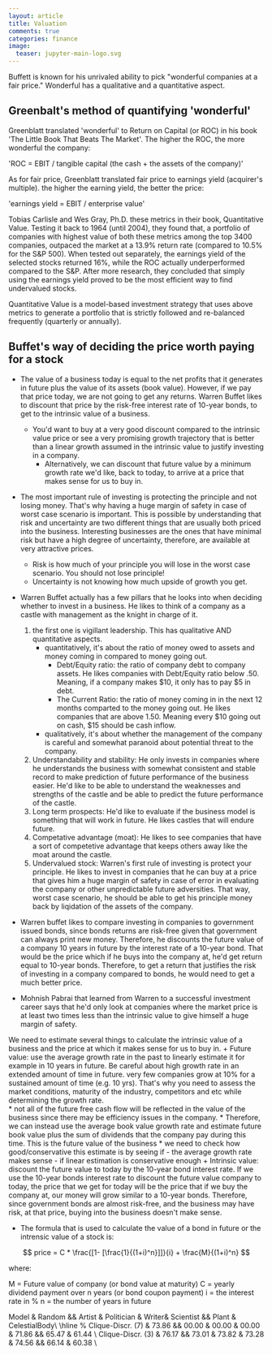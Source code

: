 ```yaml
---
layout: article
title: Valuation
comments: true
categories: finance
image:
  teaser: jupyter-main-logo.svg
---
```


Buffett is known for his unrivaled ability to pick "wonderful companies at a fair price."  Wonderful has a qualitative and a quantitative aspect. 


## Greenbalt's method of quantifying 'wonderful'

Greenblatt translated 'wonderful' to Return on Capital (or ROC) in his book 'The Little Book That Beats The Market'. The higher the ROC, the more wonderful the company:

'ROC =  EBIT / tangible capital (the cash + the assets of the company)'

As for fair price, Greenblatt translated fair price to earnings yield (acquirer's multiple). the higher the earning yield, the better the price:


'earnings yield = EBIT / enterprise value'


Tobias Carlisle and Wes Gray, Ph.D. these metrics in their book, Quantitative Value. Testing it back to 1964 (until 2004), they found that, a portfolio of companies with highest value of both these metrics among the top 3400 companies, outpaced the market at a 13.9% return rate (compared to 10.5% for the S&P 500). When tested out separately, the earnings yield of the selected stocks returned 16%, while the ROC actually underperformed compared to the S&P. After more research, they concluded that simply using the earnings yield proved to be the most efficient way to find undervalued stocks. 


Quantitative Value is a model-based investment strategy that uses above metrics to generate a portfolio that is strictly followed and re-balanced frequently (quarterly or annually). 


## Buffet's way of deciding the price worth paying for a stock

- The value of a business today is equal to the net profits that it generates in future plus the value of its assets (book value). However, if we pay that price today, we are not going to get any returns. Warren Buffet likes to discount that price by the risk-free interest rate of 10-year bonds, to get to the intrinsic value of a business. 
	+ You'd want to buy at a very good discount compared to the intrinsic value price or see a very promising growth trajectory that is better than a linear growth assumed in the intrinsic value to justify investing in a company. 
		* Alternatively, we can discount that future value by a minimum growth rate we'd like, back to today, to arrive at a price that makes sense for us to buy in. 


- The most important rule of investing is protecting the principle and not losing money. That's why having a huge margin of safety in case of worst case scenario is important. This is possible by understanding that risk and uncertainty are two different things that are usually both priced into the business. Interesting businesses are the ones that have minimal risk but have a high degree of uncertainty, therefore, are available at very attractive prices.
	+ Risk is how much of your principle you will lose in the worst case scenario. You should not lose principle!
	+ Uncertainty is not knowing how much upside of growth you get. 

- Warren Buffet actually has a few pillars that he looks into when deciding whether to invest in a business. He likes to think of a company as a castle with management as the knight in charge of it. 
	1. the first one is vigillant leadership. This has qualitative AND quantitative aspects.
		* quantitatively, it's about the ratio of money owed to assets and money coming in compared to money going out.
			+ Debt/Equity ratio: the ratio of company debt to company assets. He likes companies with Debt/Equity ratio below .50. Meaning, if a company makes $10, it only has to pay $5 in debt.
			+ The Current Ratio: the ratio of money coming in in the next 12 months comparted to the money going out. He likes companies that are above 1.50. Meaning every $10 going out on cash, $15 should be cash inflow. 
		* qualitatively, it's about whether the management of the company is careful and somewhat paranoid about potential threat to the company. 
	2. Understandability and stability: He only invests in companies where he understands the business with somewhat consistent and stable record to make prediction of future performance of the business easier. He'd like to be able to understand the weaknesses and strengths of the castle and be able to predict the future performance of the castle.
	3. Long term prospects: He'd like to evaluate if the business model is something that will work in future. He likes castles that will endure future. 
	4. Competative advantage (moat): He likes to see companies that have a sort of competetive advantage that keeps others away like the moat around the castle. 
	5. Undervalued stock: Warren's first rule of investing is protect your principle. He likes to invest in companies that he can buy at a price that gives him a huge margin of safety in case of error in evaluating the company or other unpredictable future adversities. That way, worst case scenario, he should be able to get his principle money back by liqidation of the assets of the company.





- Warren buffet likes to compare investing in companies to government issued bonds, since bonds returns are risk-free given that government can always print new money. Therefore, he discounts the future value of a company 10 years in future by the interest rate of a 10-year bond. That would be the price which if he buys into the company at, he'd get return equal to 10-year bonds. Therefore, to get a return that justifies the risk of investing in a company compared to bonds, he would need to get a much better price. 

- Mohnish Pabrai that learned from Warren to a successful investment career says that he'd only look at companies where the market price is at least two times less than the intrinsic value to give himself a huge margin of safety. 



We need to estimate several things to calculate the intrinsic value of a business and the price at which it makes sense for us to buy in. 
	+ Future value: use the average growth rate in the past to linearly estimate it for example in 10 years in future. Be careful about high growth rate in an extended amount of time in future. very few companies grow at 10% for a sustained amount of time (e.g. 10 yrs). That's why you need to assess the market conditions, maturity of the industry, competitors and etc while determining the growth rate.  
		* not all of the future free cash flow will be reflected in the value of the business since there may be efficiency issues in the company. 
		* Therefore, we can instead use the average book value growth rate and estimate future book value plus the sum of dividends that the company pay during this time. This is the future value of the business 
		* we need to check how good/conservative this estimate is by seeing if 
			- the average growth rate makes sense
			- if linear estimation is conservative enough
	+ Intrinsic value: discount the future value to today by the 10-year bond interest rate. If we use the 10-year bonds interest rate to discount the future value company to today, the price that we get for today will be the price that if we buy the company at, our money will grow similar to a 10-year bonds. Therefore, since government bonds are almost risk-free, and the business may have risk, at that price, buying into the business doesn't make sense.
 


 - The formula that is used to calculate the value of a bond in future or the intrensic value of a stock is:

 $$ price = C * \frac{[1- [\frac{1}{(1+i)^n}]]}{i} + \frac{M}{(1+i)^n} $$

where: 

M = Future value of company (or bond value at maturity)
C = yearly dividend payment over n years (or bond coupon payment)
i = the interest rate in %
n = the number of years in future


Model & Random && Artist & Politician & Writer& Scientist && Plant & CelestialBody\\ \hline
% Clique-Discr. (7) & 73.86 && 00.00 & 00.00 & 00.00 & 71.86 && 65.47 & 61.44 \\
Clique-Discr. (3) & 76.17 && 73.01 & 73.82 & 73.28 & 74.56 && 66.14 & 60.38 \\